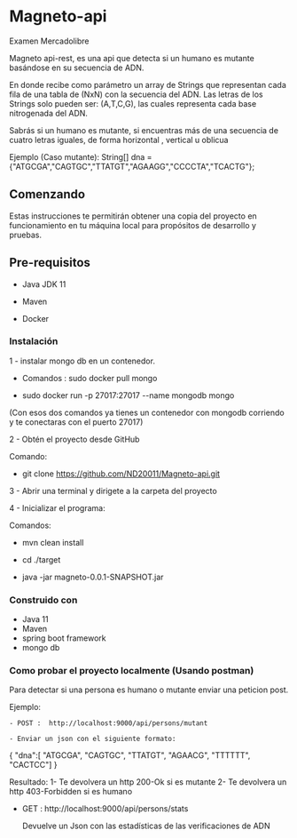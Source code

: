 # Magneto-api



Examen Mercadolibre

Magneto api-rest, es una api que detecta si un humano es mutante basándose en su secuencia de ADN.

En donde recibe como parámetro un array de Strings que representan cada fila de una tabla
de (NxN) con la secuencia del ADN. Las letras de los Strings solo pueden ser: (A,T,C,G), las
cuales representa cada base nitrogenada del ADN.

Sabrás si un humano es mutante, si encuentras más de una secuencia de cuatro letras
iguales, de forma  horizontal , vertical u oblicua

Ejemplo (Caso mutante):
String[] dna = {"ATGCGA","CAGTGC","TTATGT","AGAAGG","CCCCTA","TCACTG"};

 
## Comenzando
Estas instrucciones te permitirán obtener una copia del proyecto en funcionamiento en tu máquina local para propósitos de desarrollo y pruebas.

## Pre-requisitos

- Java  JDK 11

- Maven

- Docker 


### Instalación 

1 - instalar  mongo db en un contenedor. 

 - Comandos : sudo docker pull mongo
 
  - sudo docker run -p 27017:27017 --name mongodb mongo 

   (Con esos dos comandos ya tienes un contenedor con mongodb corriendo y te conectaras con el puerto 27017)

2 - Obtén el proyecto desde GitHub

 Comando:
 
   - git clone https://github.com/ND20011/Magneto-api.git


3 - Abrir una terminal y dirigete a la carpeta del proyecto


4 - Inicializar el programa: 

 Comandos:

   - mvn clean install
    
   - cd ./target
    
   - java -jar magneto-0.0.1-SNAPSHOT.jar 


### Construido con  

- Java 11
- Maven
- spring boot framework
- mongo db 


### Como probar el proyecto localmente   (Usando postman)

   Para detectar si una persona es humano o mutante enviar una peticion post.
   
   Ejemplo:
   
    - POST :  http://localhost:9000/api/persons/mutant 
    
    - Enviar un json con el siguiente formato: 
  
  {
    "dna":[
    	"ATGCGA",
    	"CAGTGC",
    	"TTATGT",
    	"AGAACG",
    	"TTTTTT",
    	"CACTCC"]
    }
    
   Resultado: 
    1- Te devolvera un http 200-Ok si es mutante 
    2- Te devolvera un http 403-Forbidden si es humano 
           

  - GET : http://localhost:9000/api/persons/stats
   
    Devuelve un Json con las estadísticas de las verificaciones de ADN
   
